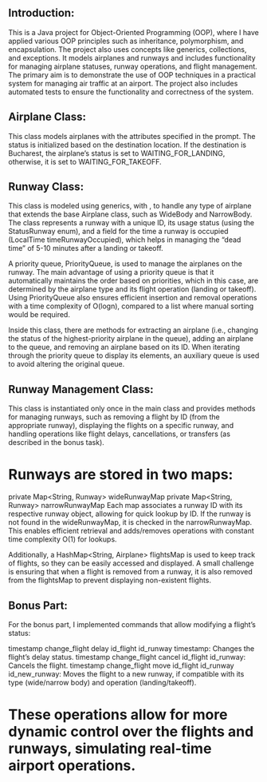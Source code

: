 ## Introduction:
This is a Java project for Object-Oriented Programming (OOP), where I have applied various OOP principles such as inheritance, polymorphism, and encapsulation. The project also uses concepts like generics, collections, and exceptions. It models airplanes and runways and includes functionality for managing airplane statuses, runway operations, and flight management. The primary aim is to demonstrate the use of OOP techniques in a practical system for managing air traffic at an airport. The project also includes automated tests to ensure the functionality and correctness of the system.

## Airplane Class:
This class models airplanes with the attributes specified in the prompt. The status is initialized based on the destination location. If the destination is Bucharest, the airplane’s status is set to WAITING_FOR_LANDING, otherwise, it is set to WAITING_FOR_TAKEOFF.

## Runway Class:
This class is modeled using generics, with <T extends Airplane>, to handle any type of airplane that extends the base Airplane class, such as WideBody and NarrowBody. The class represents a runway with a unique ID, its usage status (using the StatusRunway enum), and a field for the time a runway is occupied (LocalTime timeRunwayOccupied), which helps in managing the “dead time” of 5-10 minutes after a landing or takeoff.

A priority queue, PriorityQueue<T>, is used to manage the airplanes on the runway. The main advantage of using a priority queue is that it automatically maintains the order based on priorities, which in this case, are determined by the airplane type and its flight operation (landing or takeoff). Using PriorityQueue also ensures efficient insertion and removal operations with a time complexity of O(logn), compared to a list where manual sorting would be required.

Inside this class, there are methods for extracting an airplane (i.e., changing the status of the highest-priority airplane in the queue), adding an airplane to the queue, and removing an airplane based on its ID. When iterating through the priority queue to display its elements, an auxiliary queue is used to avoid altering the original queue.

## Runway Management Class:
This class is instantiated only once in the main class and provides methods for managing runways, such as removing a flight by ID (from the appropriate runway), displaying the flights on a specific runway, and handling operations like flight delays, cancellations, or transfers (as described in the bonus task).

# Runways are stored in two maps:

private Map<String, Runway<WideBodyAirplane>> wideRunwayMap
private Map<String, Runway<NarrowBodyAirplane>> narrowRunwayMap
Each map associates a runway ID with its respective runway object, allowing for quick lookup by ID. If the runway is not found in the wideRunwayMap, it is checked in the narrowRunwayMap. This enables efficient retrieval and adds/removes operations with constant time complexity O(1) for lookups.

Additionally, a HashMap<String, Airplane> flightsMap is used to keep track of flights, so they can be easily accessed and displayed. A small challenge is ensuring that when a flight is removed from a runway, it is also removed from the flightsMap to prevent displaying non-existent flights.

## Bonus Part:
For the bonus part, I implemented commands that allow modifying a flight’s status:

timestamp change_flight delay id_flight id_runway timestamp: Changes the flight’s delay status.
timestamp change_flight cancel id_flight id_runway: Cancels the flight.
timestamp change_flight move id_flight id_runway id_new_runway: Moves the flight to a new runway, if compatible with its type (wide/narrow body) and operation (landing/takeoff).
# These operations allow for more dynamic control over the flights and runways, simulating real-time airport operations.
